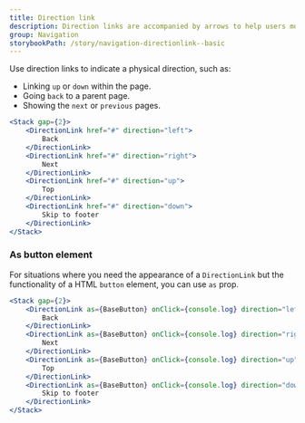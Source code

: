 ```yaml
---
title: Direction link
description: Direction links are accompanied by arrows to help users move quickly to other parts of the page or through a process.
group: Navigation
storybookPath: /story/navigation-directionlink--basic
---
```


Use direction links to indicate a physical direction, such as:

- Linking `up` or `down` within the page.
- Going `back` to a parent page.
- Showing the `next` or `previous` pages.

```jsx live
<Stack gap={2}>
	<DirectionLink href="#" direction="left">
		Back
	</DirectionLink>
	<DirectionLink href="#" direction="right">
		Next
	</DirectionLink>
	<DirectionLink href="#" direction="up">
		Top
	</DirectionLink>
	<DirectionLink href="#" direction="down">
		Skip to footer
	</DirectionLink>
</Stack>
```

### As button element

For situations where you need the appearance of a `DirectionLink` but the functionality of a HTML `button` element, you can use `as` prop.

```jsx live
<Stack gap={2}>
	<DirectionLink as={BaseButton} onClick={console.log} direction="left">
		Back
	</DirectionLink>
	<DirectionLink as={BaseButton} onClick={console.log} direction="right">
		Next
	</DirectionLink>
	<DirectionLink as={BaseButton} onClick={console.log} direction="up">
		Top
	</DirectionLink>
	<DirectionLink as={BaseButton} onClick={console.log} direction="down">
		Skip to footer
	</DirectionLink>
</Stack>
```
